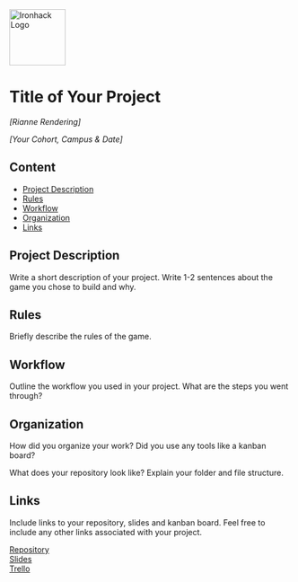 <img src="https://bit.ly/2VnXWr2" alt="Ironhack Logo" width="100"/>

# Title of Your Project
*[Rianne Rendering]*

*[Your Cohort, Campus & Date]*

## Content
- [Project Description](#project-description)
- [Rules](#rules)
- [Workflow](#workflow)
- [Organization](#organization)
- [Links](#links)

## Project Description
Write a short description of your project. Write 1-2 sentences about the game you chose to build and why.

## Rules
Briefly describe the rules of the game.

## Workflow
Outline the workflow you used in your project. What are the steps you went through?

## Organization
How did you organize your work? Did you use any tools like a kanban board?

What does your repository look like? Explain your folder and file structure.

## Links
Include links to your repository, slides and kanban board. Feel free to include any other links associated with your project.

[Repository](https://github.com/Rianne89/project1)  
[Slides](https://slides.com/)  
[Trello](https://trello.com/b/O44dFmHP/project-1-rianne)
